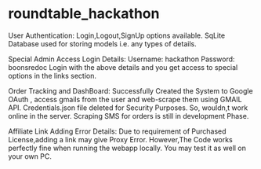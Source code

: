 # roundtable_hackathon

User Authentication:
  Login,Logout,SignUp options available.
  SqLite Database used for storing models i.e. any types of details.

Special Admin Access Login Details:
  Username: hackathon
  Password: boonsredoc
  Login with the above details and you get access to special options in the links section.
  
Order Tracking and DashBoard:
  Successfully Created the System to Google OAuth , access gmails from the user and web-scrape them using GMAIL API.
  Credentials.json file deleted for Security Purposes. So, wouldn,t work online in the server.
  Scraping SMS for orders is still in development Phase.
  
Affiliate Link Adding Error Details:
  Due to requirement of Purchased License,adding a link may give Proxy Error. 
  However,The Code works perfectly fine when running the webapp locally. You may test it as well on your own PC.
  

